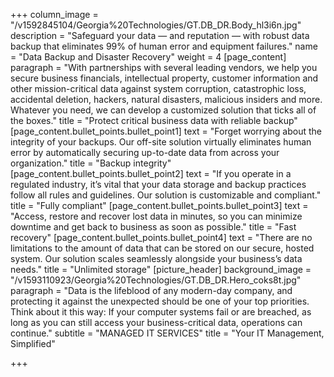 +++
column_image = "/v1592845104/Georgia%20Technologies/GT.DB_DR.Body_hl3i6n.jpg"
description = "Safeguard your data — and reputation — with robust data backup that eliminates 99% of human error and equipment failures."
name = "Data Backup and Disaster Recovery"
weight = 4
[page_content]
paragraph = "With partnerships with several leading vendors, we help you secure business financials, intellectual property, customer information and other mission-critical data against system corruption, catastrophic loss, accidental deletion, hackers, natural disasters, malicious insiders and more. Whatever you need, we can develop a customized solution that ticks all of the boxes."
title = "Protect critical business data with reliable backup"
[page_content.bullet_points.bullet_point1]
text = "Forget worrying about the integrity of your backups. Our off-site solution virtually eliminates human error by automatically securing up-to-date data from across your organization."
title = "Backup integrity"
[page_content.bullet_points.bullet_point2]
text = "If you operate in a regulated industry, it’s vital that your data storage and backup practices follow all rules and guidelines. Our solution is customizable and compliant."
title = "Fully compliant"
[page_content.bullet_points.bullet_point3]
text = "Access, restore and recover lost data in minutes, so you can minimize downtime and get back to business as soon as possible."
title = "Fast recovery"
[page_content.bullet_points.bullet_point4]
text = "There are no limitations to the amount of data that can be stored on our secure, hosted system. Our solution scales seamlessly alongside your business’s data needs."
title = "Unlimited storage"
[picture_header]
background_image = "/v1593110923/Georgia%20Technologies/GT.DB_DR.Hero_coks8t.jpg"
paragraph = "Data is the lifeblood of any modern-day company, and protecting it against the unexpected should be one of your top priorities. Think about it this way: If your computer systems fail or are breached, as long as you can still access your business-critical data, operations can continue."
subtitle = "MANAGED IT SERVICES"
title = "Your IT Management, Simplified"

+++
